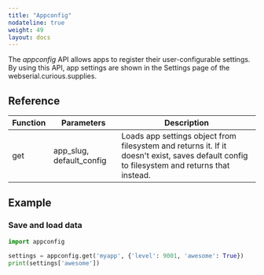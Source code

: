 ```yaml
---
title: "Appconfig"
nodateline: true
weight: 49
layout: docs
---
```


The *appconfig* API allows apps to register their user-configurable settings. By using this API, app settings are shown in the Settings page of the webserial.curious.supplies.

## Reference

| Function | Parameters | Description |
| --- | --- | --- |
| get | app_slug, default_config  | Loads app settings object from filesystem and returns it. If it doesn't exist, saves default config to filesystem and returns that instead. |

## Example

### Save and load data
```python
import appconfig

settings = appconfig.get('myapp', {'level': 9001, 'awesome': True})
print(settings['awesome'])
```
